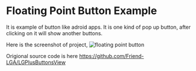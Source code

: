 # Floating Point Button Example
It is example of button like adroid apps. It is one kind of pop up button, after clicking on it will show another buttons.

Here is the screenshot of project,
![floating point button](https://user-images.githubusercontent.com/39058892/39868827-e725f9ba-5478-11e8-9457-0cdaae4914f4.jpg)

Origional source code is here
https://github.com/Friend-LGA/LGPlusButtonsView
